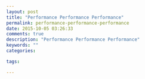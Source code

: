 ```yaml
---
layout: post
title: "Performance Performance Performance"
permalink: performance-performance-performance
date: 2015-10-05 03:26:33
comments: true
description: "Performance Performance Performance"
keywords: ""
categories:

tags:

---
```

